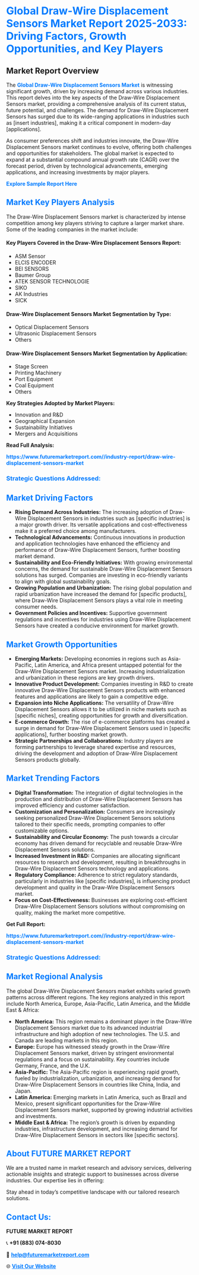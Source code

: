 <h1 style="color: #007BFF;">Global Draw-Wire Displacement Sensors Market Report 2025-2033: Driving Factors, Growth Opportunities, and Key Players</h1>

<section id="overview">
<h2>Market Report Overview</h2>
<p>The <a href="https://www.futuremarketreport.com//industry-report/draw-wire-displacement-sensors-market" style="color: #007BFF; text-decoration: none;"><strong>Global Draw-Wire Displacement Sensors Market</strong></a> is witnessing significant growth, driven by increasing demand across various industries. This report delves into the key aspects of the Draw-Wire Displacement Sensors market, providing a comprehensive analysis of its current status, future potential, and challenges. The demand for Draw-Wire Displacement Sensors has surged due to its wide-ranging applications in industries such as [insert industries], making it a critical component in modern-day [applications].</p>
<p>As consumer preferences shift and industries innovate, the Draw-Wire Displacement Sensors market continues to evolve, offering both challenges and opportunities for stakeholders. The global market is expected to expand at a substantial compound annual growth rate (CAGR) over the forecast period, driven by technological advancements, emerging applications, and increasing investments by major players.</p>
</section>

<section id="overview">
<p><a href="https://www.futuremarketreport.com//request-sample/reportId=82407" style="color: #007BFF; text-decoration: none;"><strong>Explore Sample Report Here</strong></a></p>
</section>

<section id="key-players">
<h2 style="color: #007BFF;">Market Key Players Analysis</h2>
<p>The Draw-Wire Displacement Sensors market is characterized by intense competition among key players striving to capture a larger market share. Some of the leading companies in the market include:</p>
<h4>Key Players Covered in the Draw-Wire Displacement Sensors Report:</h4>
<ul><li>ASM Sensor</li><li>ELCIS ENCODER</li><li>BEI SENSORS</li><li>Baumer Group</li><li>ATEK SENSOR TECHNOLOGIE</li><li>SIKO</li><li>AK Industries</li><li>SICK</li></ul>
<h4>Draw-Wire Displacement Sensors Market Segmentation by Type:</h4>
<ul><li>Optical Displacement Sensors</li><li>Ultrasonic Displacement Sensors</li><li>Others</li></ul>

<h4>Draw-Wire Displacement Sensors Market Segmentation by Application:</h4>
<ul><li>Stage Screen</li><li>Printing Machinery</li><li>Port Equipment</li><li>Coal Equipment</li><li>Others</li></ul>
<p><strong>Key Strategies Adopted by Market Players:</strong></p>
<ul>
<li>Innovation and R&D</li>
<li>Geographical Expansion</li>
<li>Sustainability Initiatives</li>
<li>Mergers and Acquisitions</li>
</ul>
</section>

<section>
<p><strong>Read Full Analysis: </strong></p><a href="https://www.futuremarketreport.com//industry-report/draw-wire-displacement-sensors-market" style="color: #007BFF; text-decoration: none;"><strong>https://www.futuremarketreport.com//industry-report/draw-wire-displacement-sensors-market</strong></a>
<h3 style="color: #007BFF;">Strategic Questions Addressed:</h3>
</section>

<section id="driving-factors">
<h2 style="color: #007BFF;">Market Driving Factors</h2>
<ul>
<li><strong>Rising Demand Across Industries:</strong> The increasing adoption of Draw-Wire Displacement Sensors in industries such as [specific industries] is a major growth driver. Its versatile applications and cost-effectiveness make it a preferred choice among manufacturers.</li>
<li><strong>Technological Advancements:</strong> Continuous innovations in production and application technologies have enhanced the efficiency and performance of Draw-Wire Displacement Sensors, further boosting market demand.</li>
<li><strong>Sustainability and Eco-Friendly Initiatives:</strong> With growing environmental concerns, the demand for sustainable Draw-Wire Displacement Sensors solutions has surged. Companies are investing in eco-friendly variants to align with global sustainability goals.</li>
<li><strong>Growing Population and Urbanization:</strong> The rising global population and rapid urbanization have increased the demand for [specific products], where Draw-Wire Displacement Sensors plays a vital role in meeting consumer needs.</li>
<li><strong>Government Policies and Incentives:</strong> Supportive government regulations and incentives for industries using Draw-Wire Displacement Sensors have created a conducive environment for market growth.</li>
</ul>
</section>

<section id="growth-opportunities">
<h2 style="color: #007BFF;">Market Growth Opportunities</h2>
<ul>
<li><strong>Emerging Markets:</strong> Developing economies in regions such as Asia-Pacific, Latin America, and Africa present untapped potential for the Draw-Wire Displacement Sensors market. Increasing industrialization and urbanization in these regions are key growth drivers.</li>
<li><strong>Innovative Product Development:</strong> Companies investing in R&D to create innovative Draw-Wire Displacement Sensors products with enhanced features and applications are likely to gain a competitive edge.</li>
<li><strong>Expansion into Niche Applications:</strong> The versatility of Draw-Wire Displacement Sensors allows it to be utilized in niche markets such as [specific niches], creating opportunities for growth and diversification.</li>
<li><strong>E-commerce Growth:</strong> The rise of e-commerce platforms has created a surge in demand for Draw-Wire Displacement Sensors used in [specific applications], further boosting market growth.</li>
<li><strong>Strategic Partnerships and Collaborations:</strong> Industry players are forming partnerships to leverage shared expertise and resources, driving the development and adoption of Draw-Wire Displacement Sensors products globally.</li>
</ul>
</section>

<section id="trending-factors">
<h2 style="color: #007BFF;">Market Trending Factors</h2>
<ul>
<li><strong>Digital Transformation:</strong> The integration of digital technologies in the production and distribution of Draw-Wire Displacement Sensors has improved efficiency and customer satisfaction.</li>
<li><strong>Customization and Personalization:</strong> Consumers are increasingly seeking personalized Draw-Wire Displacement Sensors solutions tailored to their specific needs, prompting companies to offer customizable options.</li>
<li><strong>Sustainability and Circular Economy:</strong> The push towards a circular economy has driven demand for recyclable and reusable Draw-Wire Displacement Sensors solutions.</li>
<li><strong>Increased Investment in R&D:</strong> Companies are allocating significant resources to research and development, resulting in breakthroughs in Draw-Wire Displacement Sensors technology and applications.</li>
<li><strong>Regulatory Compliance:</strong> Adherence to strict regulatory standards, particularly in industries like [specific industries], is influencing product development and quality in the Draw-Wire Displacement Sensors market.</li>
<li><strong>Focus on Cost-Effectiveness:</strong> Businesses are exploring cost-efficient Draw-Wire Displacement Sensors solutions without compromising on quality, making the market more competitive.</li>
</ul>
</section>

<section>
<p><strong>Get Full Report: </strong></p><a href="https://www.futuremarketreport.com//industry-report/draw-wire-displacement-sensors-market" style="color: #007BFF; text-decoration: none;"><strong>https://www.futuremarketreport.com//industry-report/draw-wire-displacement-sensors-market</strong></a>
<h3 style="color: #007BFF;">Strategic Questions Addressed:</h3>
</section>


<section id="regional-analysis">
<h2 style="color: #007BFF;">Market Regional Analysis</h2>
<p>The global Draw-Wire Displacement Sensors market exhibits varied growth patterns across different regions. The key regions analyzed in this report include North America, Europe, Asia-Pacific, Latin America, and the Middle East & Africa:</p>
<ul>
<li><strong>North America:</strong> This region remains a dominant player in the Draw-Wire Displacement Sensors market due to its advanced industrial infrastructure and high adoption of new technologies. The U.S. and Canada are leading markets in this region.</li>
<li><strong>Europe:</strong> Europe has witnessed steady growth in the Draw-Wire Displacement Sensors market, driven by stringent environmental regulations and a focus on sustainability. Key countries include Germany, France, and the U.K.</li>
<li><strong>Asia-Pacific:</strong> The Asia-Pacific region is experiencing rapid growth, fueled by industrialization, urbanization, and increasing demand for Draw-Wire Displacement Sensors in countries like China, India, and Japan.</li>
<li><strong>Latin America:</strong> Emerging markets in Latin America, such as Brazil and Mexico, present significant opportunities for the Draw-Wire Displacement Sensors market, supported by growing industrial activities and investments.</li>
<li><strong>Middle East & Africa:</strong> The region’s growth is driven by expanding industries, infrastructure development, and increasing demand for Draw-Wire Displacement Sensors in sectors like [specific sectors].</li>
</ul>
</section>

<footer>
<h2 style="color: #007BFF;">About FUTURE MARKET REPORT</h2>
<p>We are a trusted name in market research and advisory services, delivering actionable insights and strategic support to businesses across diverse industries. Our expertise lies in offering:</p>

<p>Stay ahead in today’s competitive landscape with our tailored research solutions.</p>

<h2 style="color: #007BFF;">Contact Us:</h2>
<p><strong>FUTURE MARKET REPORT</strong></p>
<p>📞 <strong>+91 (883) 074-8030</strong></p>
<p>📧 <strong><a href="mailto:help@futuremarketreport.com" style="color: #007BFF;">help@futuremarketreport.com</a></strong></p>
<p>🌐 <strong><a href="https://www.futuremarketreport.com/" style="color: #007BFF;">Visit Our Website</a></strong></p>
</footer>